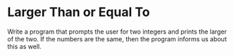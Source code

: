 
# Larger Than or Equal To

Write a program that prompts the user for two integers and prints the larger of the two. If the numbers are the same, then the program informs us about this as well.
